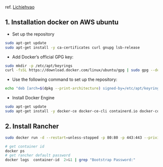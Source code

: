 ref. [Lichiehyao](https://github.com/Lichiehyao)

## 1. Installation docker on AWS ubuntu
- Set up the repository
```bash
sudo apt-get update
sudo apt-get install -y ca-certificates curl gnupg lsb-release
```
- Add Docker’s official GPG key:
```bash
sudo mkdir -p /etc/apt/keyrings
curl -fsSL https://download.docker.com/linux/ubuntu/gpg | sudo gpg --dearmor -o /etc/apt/keyrings/docker.gpg
```

- Use the following command to set up the repository:
```bash
echo "deb [arch=$(dpkg --print-architecture) signed-by=/etc/apt/keyrings/docker.gpg] https://download.docker.com/linux/ubuntu $(lsb_release -cs) stable" | sudo tee /etc/apt/sources.list.d/docker.list > /dev/null
```
- Install Docker Engine
```bash
sudo apt-get update
sudo apt-get install -y docker-ce docker-ce-cli containerd.io docker-compose-plugin
```
## 2. Install Rancher
```bash
sudo docker run -d --restart=unless-stopped -p 80:80 -p 443:443 --privileged rancher/rancher:v2.6.8
```
```bash
# get container id
docker ps
# get rancher default password
docker logs  container-id  2>&1 | grep "Bootstrap Password:"
```
